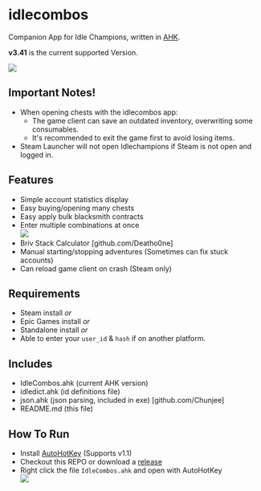 # idlecombos

Companion App for Idle Champions, written in [AHK](https://www.autohotkey.com/).

**v3.41** is the current supported Version.

<img src="https://i.imgur.com/LoeTt9r.png">

## Important Notes!
- When opening chests with the idlecombos app:
  - The game client can save an outdated inventory, overwriting some consumables.
  - It's recommended to exit the game first to avoid losing items.
 - Steam Launcher will not open Idlechampions if Steam is not open and logged in.
## Features
- Simple account statistics display
- Easy buying/opening many chests
- Easy apply bulk blacksmith contracts
- Enter multiple combinations at once</br><img src=https://i.imgur.com/vwqDR4U.png>
- Briv Stack Calculator [github.com/Deatho0ne]
- Manual starting/stopping adventures (Sometimes can fix stuck accounts)
- Can reload game client on crash (Steam only)
## Requirements
- Steam install _or_
- Epic Games install _or_
- Standalone install _or_
- Able to enter your `user_id` & `hash` if on another platform.
## Includes
- IdleCombos.ahk (current AHK version)
- idledict.ahk (id definitions file)
- json.ahk (json parsing, included in exe) [github.com/Chunjee]
- README.md (this file)
## How To Run
- Install [AutoHotKey](https://www.autohotkey.com/) (Supports v1.1)
- Checkout this REPO or download a [release](https://github.com/djravine/idlecombos/releases)
- Right click the file `IdleCombos.ahk` and open with AutoHotKey</br><img src=https://i.imgur.com/UFWxScW.png>